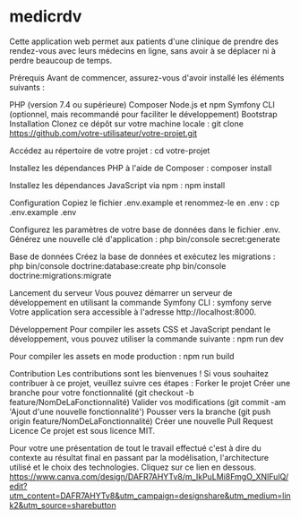# medicrdv
Cette application web permet aux patients d'une clinique de prendre des rendez-vous avec leurs médecins en ligne, sans avoir à se déplacer ni à perdre beaucoup de temps.

Prérequis
Avant de commencer, assurez-vous d'avoir installé les éléments suivants :

PHP (version 7.4 ou supérieure)
Composer
Node.js et npm
Symfony CLI (optionnel, mais recommandé pour faciliter le développement)
Bootstrap
Installation
Clonez ce dépôt sur votre machine locale :
git clone https://github.com/votre-utilisateur/votre-projet.git

Accédez au répertoire de votre projet :
cd votre-projet

Installez les dépendances PHP à l'aide de Composer :
composer install

Installez les dépendances JavaScript via npm :
npm install

Configuration
Copiez le fichier .env.example et renommez-le en .env :
cp .env.example .env

Configurez les paramètres de votre base de données dans le fichier .env.
Générez une nouvelle clé d'application :
php bin/console secret:generate

Base de données
Créez la base de données et exécutez les migrations :
php bin/console doctrine:database:create
php bin/console doctrine:migrations:migrate

Lancement du serveur
Vous pouvez démarrer un serveur de développement en utilisant la commande Symfony CLI :
symfony serve
Votre application sera accessible à l'adresse http://localhost:8000.

Développement
Pour compiler les assets CSS et JavaScript pendant le développement, vous pouvez utiliser la commande suivante :
npm run dev

Pour compiler les assets en mode production :
npm run build

Contribution
Les contributions sont les bienvenues ! Si vous souhaitez contribuer à ce projet, veuillez suivre ces étapes :
Forker le projet
Créer une branche pour votre fonctionnalité (git checkout -b feature/NomDeLaFonctionnalité)
Valider vos modifications (git commit -am 'Ajout d'une nouvelle fonctionnalité')
Pousser vers la branche (git push origin feature/NomDeLaFonctionnalité)
Créer une nouvelle Pull Request
Licence
Ce projet est sous licence MIT.

Pour votre une présentation de tout le travail effectué c'est à dire du contexte au résultat final en passant par la modélisation, l'architecture utilisé et le choix des technologies. Cliquez sur ce lien en dessous.
https://www.canva.com/design/DAFR7AHYTv8/m_IkPuLMi8FmgO_XNIFulQ/edit?utm_content=DAFR7AHYTv8&utm_campaign=designshare&utm_medium=link2&utm_source=sharebutton
